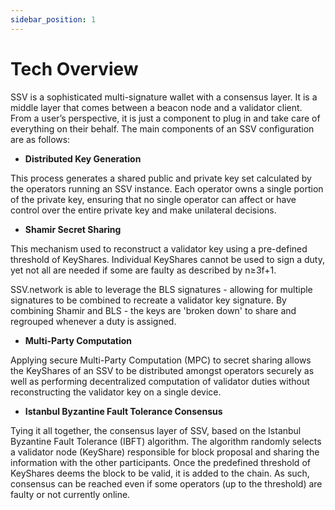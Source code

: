 ```yaml
---
sidebar_position: 1
---
```


# Tech Overview

SSV is a sophisticated multi-signature wallet with a consensus layer. It is a middle layer that comes between a beacon node and a validator client. From a user’s perspective, it is just a component to plug in and take care of everything on their behalf. The main components of an SSV configuration are as follows:


* **Distributed Key Generation**

This process generates a shared public and private key set calculated by the operators running an SSV instance. Each operator owns a single portion of the private key, ensuring that no single operator can affect or have control over the entire private key and make unilateral decisions.&#x20;

* **Shamir Secret Sharing**

This mechanism used to reconstruct a validator key using a pre-defined threshold of KeyShares. Individual KeyShares cannot be used to sign a duty, yet not all are needed if some are faulty as described by n≥3f+1.

SSV.network is able to leverage the BLS signatures - allowing for multiple signatures to be combined to recreate a validator key signature. By combining Shamir and BLS - the keys are 'broken down' to share and regrouped whenever a duty is assigned.&#x20;

* **Multi-Party Computation**

Applying secure Multi-Party Computation (MPC) to secret sharing allows the KeyShares of an SSV to be distributed amongst operators securely as well as performing decentralized computation of validator duties without reconstructing the validator key on a single device.

* **Istanbul Byzantine Fault Tolerance Consensus**

Tying it all together, the consensus layer of SSV, based on the Istanbul Byzantine Fault Tolerance (IBFT) algorithm. The algorithm randomly selects a validator node (KeyShare) responsible for block proposal and sharing the information with the other participants. Once the predefined threshold of KeyShares deems the block to be valid, it is added to the chain. As such, consensus can be reached even if some operators (up to the threshold) are faulty or not currently online.&#x20;
